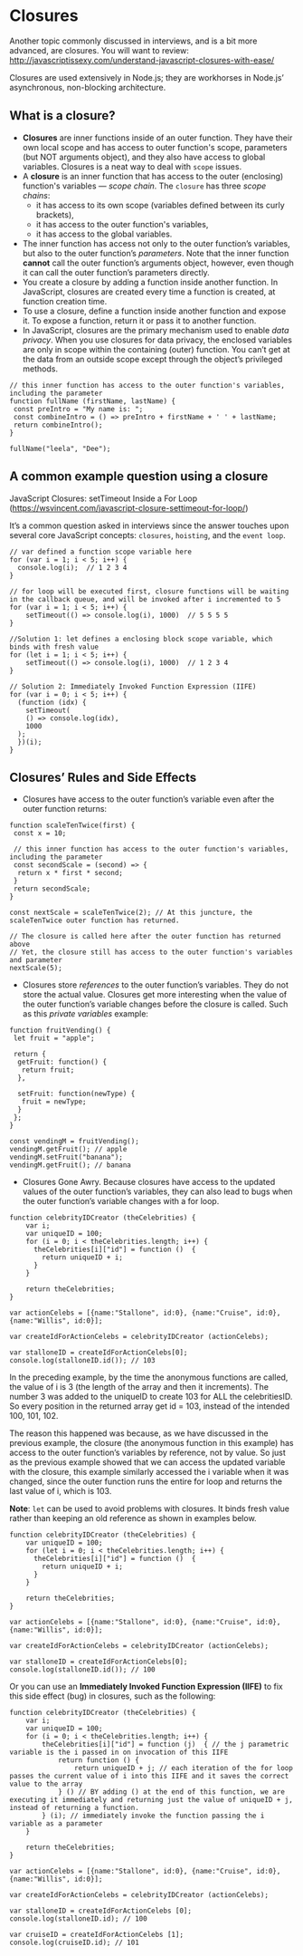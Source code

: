 # Closures
Another topic commonly discussed in interviews, and is a bit more advanced, are closures. You will want to review:
http://javascriptissexy.com/understand-javascript-closures-with-ease/

Closures are used extensively in Node.js; they are workhorses in Node.js’ asynchronous, non-blocking architecture.

## What is a closure?
* **Closures** are inner functions inside of an outer function. They have their own local scope and has access to outer function's scope, parameters (but NOT arguments object), and they also have access to global variables. Closures is a neat way to deal with `scope` issues.
* A **closure** is an inner function that has access to the outer (enclosing) function's variables — _scope chain_. The `closure` has three _scope chains_: 
  * it has access to its own scope (variables defined between its curly brackets), 
  * it has access to the outer function's variables,
  * it has access to the global variables.
* The inner function has access not only to the outer function’s variables, but also to the outer function’s _parameters_. Note that the inner function **cannot** call the outer function’s arguments object, however, even though it can call the outer function’s parameters directly.
* You create a closure by adding a function inside another function. In JavaScript, closures are created every time a function is created, at function creation time.
* To use a closure, define a function inside another function and expose it. To expose a function, return it or pass it to another function.
* In JavaScript, closures are the primary mechanism used to enable _data privacy_. When you use closures for data privacy, the enclosed variables are only in scope within the containing (outer) function. You can’t get at the data from an outside scope except through the object’s privileged methods. 
```
// this inner function has access to the outer function's variables, including the parameter
function fullName (firstName, lastName) {
 const preIntro = "My name is: ";
 const combineIntro = () => preIntro + firstName + ' ' + lastName;
 return combineIntro();
}

fullName("leela", "Dee");
```

## A common example question using a closure
JavaScript Closures: setTimeout Inside a For Loop (https://wsvincent.com/javascript-closure-settimeout-for-loop/)

It’s a common question asked in interviews since the answer touches upon several core JavaScript concepts: `closures`, `hoisting`, and the `event loop`.

```
// var defined a function scope variable here
for (var i = 1; i < 5; i++) {
  console.log(i);  // 1 2 3 4
}

// for loop will be executed first, closure functions will be waiting in the callback queue, and will be invoked after i incremented to 5
for (var i = 1; i < 5; i++) {
    setTimeout(() => console.log(i), 1000)  // 5 5 5 5
}

//Solution 1: let defines a enclosing block scope variable, which binds with fresh value
for (let i = 1; i < 5; i++) {
    setTimeout(() => console.log(i), 1000)  // 1 2 3 4
}

// Solution 2: Immediately Invoked Function Expression (IIFE)
for (var i = 0; i < 5; i++) {
  (function (idx) {
    setTimeout(
    () => console.log(idx), 
    1000
  );
  })(i); 
}
```

## Closures’ Rules and Side Effects
* Closures have access to the outer function’s variable even after the outer function returns:
 ```
 function scaleTenTwice(first) {
  const x = 10;
  
  // this inner function has access to the outer function's variables, including the parameter
  const secondScale = (second) => {
   return x * first * second;
  }
  return secondScale;
 }
 
 const nextScale = scaleTenTwice(2); // At this juncture, the scaleTenTwice outer function has returned.
 
 // The closure is called here after the outer function has returned above
 // Yet, the closure still has access to the outer function's variables and parameter
 nextScale(5);
 ```

* Closures store _references_ to the outer function’s variables. They do not store the actual value. Closures get more interesting when the value of the outer function’s variable changes before the closure is called. Such as this _private variables_ example:
 ```
 function fruitVending() {
  let fruit = "apple";
  
  return {
   getFruit: function() {
    return fruit;
   },
   
   setFruit: function(newType) {
    fruit = newType;
   }
  };
 }
 
 const vendingM = fruitVending();
 vendingM.getFruit(); // apple
 vendingM.setFruit("banana");
 vendingM.getFruit(); // banana
 ```
* Closures Gone Awry. Because closures have access to the updated values of the outer function’s variables, they can also lead to bugs when the outer function’s variable changes with a for loop.
```
function celebrityIDCreator (theCelebrities) {
    var i;
    var uniqueID = 100;
    for (i = 0; i < theCelebrities.length; i++) {
      theCelebrities[i]["id"] = function ()  {
        return uniqueID + i;
      }
    }
    
    return theCelebrities;
}

var actionCelebs = [{name:"Stallone", id:0}, {name:"Cruise", id:0}, {name:"Willis", id:0}];

var createIdForActionCelebs = celebrityIDCreator (actionCelebs);

var stalloneID = createIdForActionCelebs[0];
console.log(stalloneID.id()); // 103
```
In the preceding example, by the time the anonymous functions are called, the value of i is 3 (the length of the array and then it increments). The number 3 was added to the uniqueID to create 103 for ALL the celebritiesID. So every position in the returned array get id = 103, instead of the intended 100, 101, 102.

The reason this happened was because, as we have discussed in the previous example, the closure (the anonymous function in this example) has access to the outer function’s variables by reference, not by value. So just as the previous example showed that we can access the updated variable with the closure, this example similarly accessed the i variable when it was changed, since the outer function runs the entire for loop and returns the last value of i, which is 103.

**Note**: `let` can be used to avoid problems with closures. It binds fresh value rather than keeping an old reference as shown in examples below.
```
function celebrityIDCreator (theCelebrities) {
    var uniqueID = 100;
    for (let i = 0; i < theCelebrities.length; i++) {
      theCelebrities[i]["id"] = function ()  {
        return uniqueID + i;
      }
    }
    
    return theCelebrities;
}

var actionCelebs = [{name:"Stallone", id:0}, {name:"Cruise", id:0}, {name:"Willis", id:0}];

var createIdForActionCelebs = celebrityIDCreator (actionCelebs);

var stalloneID = createIdForActionCelebs[0];
console.log(stalloneID.id()); // 100
```

Or you can use an **Immediately Invoked Function Expression (IIFE)** to fix this side effect (bug) in closures, such as the following:
```
function celebrityIDCreator (theCelebrities) {
    var i;
    var uniqueID = 100;
    for (i = 0; i < theCelebrities.length; i++) {
        theCelebrities[i]["id"] = function (j)  { // the j parametric variable is the i passed in on invocation of this IIFE
            return function () {
                return uniqueID + j; // each iteration of the for loop passes the current value of i into this IIFE and it saves the correct value to the array
            } () // BY adding () at the end of this function, we are executing it immediately and returning just the value of uniqueID + j, instead of returning a function.
        } (i); // immediately invoke the function passing the i variable as a parameter
    }

    return theCelebrities;
}

var actionCelebs = [{name:"Stallone", id:0}, {name:"Cruise", id:0}, {name:"Willis", id:0}];

var createIdForActionCelebs = celebrityIDCreator (actionCelebs);

var stalloneID = createIdForActionCelebs [0];
console.log(stalloneID.id); // 100

var cruiseID = createIdForActionCelebs [1];
console.log(cruiseID.id); // 101
```
